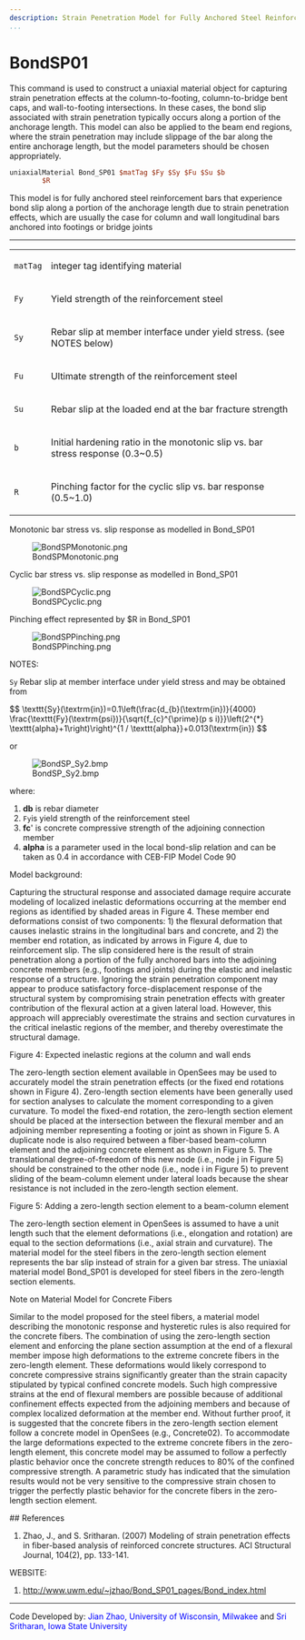 ```yaml
---
description: Strain Penetration Model for Fully Anchored Steel Reinforcing Bars
...
```


# BondSP01

<p>This command is used to construct a uniaxial material object for
capturing strain penetration effects at the column-to-footing,
column-to-bridge bent caps, and wall-to-footing intersections. In these
cases, the bond slip associated with strain penetration typically occurs
along a portion of the anchorage length. This model can also be applied
to the beam end regions, where the strain penetration may include
slippage of the bar along the entire anchorage length, but the model
parameters should be chosen appropriately.</p>

```tcl
uniaxialMaterial Bond_SP01 $matTag $Fy $Sy $Fu $Su $b
        $R
```
<p>This model is for fully anchored steel reinforcement bars that
experience bond slip along a portion of the anchorage length due to
strain penetration effects, which are usually the case for column and
wall longitudinal bars anchored into footings or bridge joints</p>
<hr />
<table>
<tbody>
<tr class="odd">
<td><code class="parameter-table-variable">matTag</code></td>
<td><p>integer tag identifying material</p></td>
</tr>
<tr class="even">
<td><code class="parameter-table-variable">Fy</code></td>
<td><p>Yield strength of the reinforcement steel</p></td>
</tr>
<tr class="odd">
<td><code class="parameter-table-variable">Sy</code></td>
<td><p>Rebar slip at member interface under yield stress. (see NOTES
below)</p></td>
</tr>
<tr class="even">
<td><code class="parameter-table-variable">Fu</code></td>
<td><p>Ultimate strength of the reinforcement steel</p></td>
</tr>
<tr class="odd">
<td><code class="parameter-table-variable">Su</code></td>
<td><p>Rebar slip at the loaded end at the bar fracture
strength</p></td>
</tr>
<tr class="even">
<td><code class="parameter-table-variable">b</code></td>
<td><p>Initial hardening ratio in the monotonic slip vs. bar stress
response (0.3~0.5)</p></td>
</tr>
<tr class="odd">
<td><code class="parameter-table-variable">R</code></td>
<td><p>Pinching factor for the cyclic slip vs. bar response
(0.5~1.0)</p></td>
</tr>
</tbody>
</table>
<p>Monotonic bar stress vs. slip response as modelled in Bond_SP01</p>
<figure>
<img src="/OpenSeesRT/contrib/static/BondSPMonotonic.png" title="BondSPMonotonic.png"
alt="BondSPMonotonic.png" />
<figcaption aria-hidden="true">BondSPMonotonic.png</figcaption>
</figure>
<p>Cyclic bar stress vs. slip response as modelled in Bond_SP01</p>
<figure>
<img src="/OpenSeesRT/contrib/static/BondSPCyclic.png" title="BondSPCyclic.png"
alt="BondSPCyclic.png" />
<figcaption aria-hidden="true">BondSPCyclic.png</figcaption>
</figure>
<p>Pinching effect represented by $R in Bond_SP01</p>
<figure>
<img src="/OpenSeesRT/contrib/static/BondSPPinching.png" title="BondSPPinching.png"
alt="BondSPPinching.png" />
<figcaption aria-hidden="true">BondSPPinching.png</figcaption>
</figure>

<p>NOTES:</p>
<p><code>Sy</code> Rebar slip at member interface under yield
stress and may be obtained from</p>
$$
\texttt{Sy}(\textrm{in})=0.1\left(\frac{d_{b}(\textrm{in})}{4000} \frac{\texttt{Fy}(\textrm{psi})}{\sqrt{f_{c}^{\prime}(p s i)}}\left(2^{*} \texttt{alpha}+1\right)\right)^{1 / \texttt{alpha}}+0.013(\textrm{in})
$$

<p>or</p>
<figure>
<img src="BondSP_Sy2.bmp" title="BondSP_Sy2.bmp" alt="BondSP_Sy2.bmp" />
<figcaption aria-hidden="true">BondSP_Sy2.bmp</figcaption>
</figure>
<p>where:</p>
<ol>
<li><strong>db</strong> is rebar diameter</li>
<li><code class="tcl-variable">Fy</code>is yield strength of the reinforcement
steel</li>
<li><strong>fc</strong>' is concrete compressive strength of the
adjoining connection member</li>
<li><strong>alpha</strong> is a parameter used in the local bond-slip
relation and can be taken as 0.4 in accordance with CEB-FIP Model Code
90</li>
</ol>
<p>Model background:</p>
<p>Capturing the structural response and associated damage require
accurate modeling of localized inelastic deformations occurring at the
member end regions as identified by shaded areas in Figure 4. These
member end deformations consist of two components: 1) the flexural
deformation that causes inelastic strains in the longitudinal bars and
concrete, and 2) the member end rotation, as indicated by arrows in
Figure 4, due to reinforcement slip. The slip considered here is the
result of strain penetration along a portion of the fully anchored bars
into the adjoining concrete members (e.g., footings and joints) during
the elastic and inelastic response of a structure. Ignoring the strain
penetration component may appear to produce satisfactory
force-displacement response of the structural system by compromising
strain penetration effects with greater contribution of the flexural
action at a given lateral load. However, this approach will appreciably
overestimate the strains and section curvatures in the critical
inelastic regions of the member, and thereby overestimate the structural
damage.</p>
<p>Figure 4: Expected inelastic regions at the column and wall ends</p>
<p>The zero-length section element available in OpenSees may be used to
accurately model the strain penetration effects (or the fixed end
rotations shown in Figure 4). Zero-length section elements have been
generally used for section analyses to calculate the moment
corresponding to a given curvature. To model the fixed-end rotation, the
zero-length section element should be placed at the intersection between
the flexural member and an adjoining member representing a footing or
joint as shown in Figure 5. A duplicate node is also required between a
fiber-based beam-column element and the adjoining concrete element as
shown in Figure 5. The translational degree-of-freedom of this new node
(i.e., node j in Figure 5) should be constrained to the other node
(i.e., node i in Figure 5) to prevent sliding of the beam-column element
under lateral loads because the shear resistance is not included in the
zero-length section element.</p>
<p>Figure 5: Adding a zero-length section element to a beam-column
element</p>
<p>The zero-length section element in OpenSees is assumed to have a unit
length such that the element deformations (i.e., elongation and
rotation) are equal to the section deformations (i.e., axial strain and
curvature). The material model for the steel fibers in the zero-length
section element represents the bar slip instead of strain for a given
bar stress. The uniaxial material model Bond_SP01 is developed for steel
fibers in the zero-length section elements.</p>
<p>Note on Material Model for Concrete Fibers</p>
<p>Similar to the model proposed for the steel fibers, a material model
describing the monotonic response and hysteretic rules is also required
for the concrete fibers. The combination of using the zero-length
section element and enforcing the plane section assumption at the end of
a flexural member impose high deformations to the extreme concrete
fibers in the zero-length element. These deformations would likely
correspond to concrete compressive strains significantly greater than
the strain capacity stipulated by typical confined concrete models. Such
high compressive strains at the end of flexural members are possible
because of additional confinement effects expected from the adjoining
members and because of complex localized deformation at the member end.
Without further proof, it is suggested that the concrete fibers in the
zero-length section element follow a concrete model in OpenSees (e.g.,
Concrete02). To accommodate the large deformations expected to the
extreme concrete fibers in the zero-length element, this concrete model
may be assumed to follow a perfectly plastic behavior once the concrete
strength reduces to 80% of the confined compressive strength. A
parametric study has indicated that the simulation results would not be
very sensitive to the compressive strain chosen to trigger the perfectly
plastic behavior for the concrete fibers in the zero-length section
element.</p>
## References
<ol>
<li>Zhao, J., and S. Sritharan. (2007) Modeling of strain penetration
effects in fiber-based analysis of reinforced concrete structures. ACI
Structural Journal, 104(2), pp. 133-141.</li>
</ol>
<p>WEBSITE:</p>
<ol>
<li><a
href="http://www.uwm.edu/~jzhao/Bond_SP01_pages/Bond_index.html">http://www.uwm.edu/~jzhao/Bond_SP01_pages/Bond_index.html</a></li>
</ol>
<hr />
<p>Code Developed by: <span style="color:blue">Jian Zhao,
University of Wisconsin, Milwakee </span> and 
<span style="color:blue"> Sri Sritharan, Iowa State
University</span></p>
